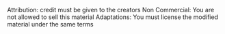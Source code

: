 Attribution: credit must be given to the creators
Non Commercial: You are not allowed to sell this material
Adaptations: You must license the modified material under the same terms
